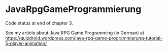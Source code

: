 ﻿# JavaRpgGameProgrammierung

Code status at end of chapter 3.

See my article about Java RPG Game Programming (in German) at https://quizdroid.wordpress.com/java-rpg-game-programmierung-tutorial-5-player-animation/
